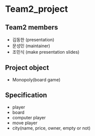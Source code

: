 # Team2_project

## Team2 members
 - 김동한 (presentation)
 - 문성민 (maintainer)
 - 조민식 (make presentation slides)

## Project object
 -   Monopoly(board game)

## Specification
 - player
 - board
 - computer player
 - move player
 - city(name, price, owner, empty or not)

